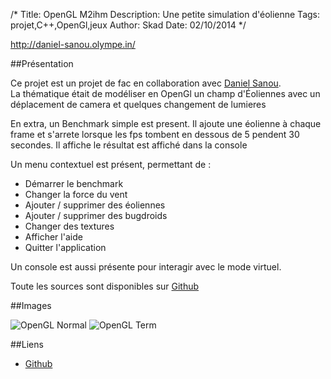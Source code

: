 /*
Title: OpenGL M2ihm
Description: Une petite simulation d'éolienne
Tags: projet,C++,OpenGl,jeux
Author: Skad
Date: 02/10/2014
*/

http://daniel-sanou.olympe.in/

##Présentation

Ce projet est un projet de fac en collaboration avec [Daniel Sanou](http://daniel-sanou.olympe.in/ "Daniel Sanou resume").  
La thématique était de modéliser en OpenGl un champ d'Éoliennes avec un déplacement de camera et quelques changement de lumieres

En extra, un Benchmark simple est present. Il ajoute une éolienne à chaque frame et s'arrete lorsque les fps tombent en dessous de 5 pendent 30 secondes. Il affiche le résultat est affiché dans la console  

Un menu contextuel est présent, permettant de :

- Démarrer le benchmark
- Changer la force du vent
- Ajouter / supprimer des éoliennes
- Ajouter / supprimer des bugdroids
- Changer des textures
- Afficher l'aide
- Quitter l'application

Un console est aussi présente pour interagir avec le mode virtuel.

Toute les sources sont disponibles sur [Github](https://github.com/skad/OpenGL-M2IHM "github OpenGL")

##Images

![OpenGL Normal](../content/images/opengl.png "OpenGL Normal")
![OpenGL Term](../content/images/opengl-term.png "OpenGL Term")

##Liens

 - [Github](https://github.com/skad/OpenGL-M2IHM "github OpenGL")